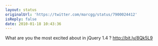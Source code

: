 ```yaml
---
layout: status
originalUrl: 'https://twitter.com/marcgg/status/7900024412'
isReply: false
date: 2010-01-18 10:43:36
---
```


What are you the most excited about in jQuery 1.4 ? http://bit.ly/8Qk5L9
